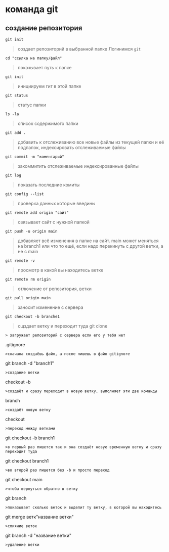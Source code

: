 # команда git
## создание репозитория 
`git init`
>создает репозиторий в выбранной папке
>Логинимся 
`git` 
```
cd "ссылка на папку/файл"
```
>показывает путь к папке
```
git init
```
>инициируем гит в этой папке
```
git status
```
>статус папки
```
ls -la
```
>cписок содержимого папки
```
git add .
```
>добавить к отслеживанию все новые файлы из текущей папки и её подпапок, индексировать отслеживаемые файлы
```
git commit -m "коментарий"
```
>закоммитить отслеживаемые индексированные файлы 
```
git log
```
>показать последние комиты
```
git config --list
```
>проверка данных которые введины 
```
git remote add origin "сайт"
```
>связывает сайт с нужной папкой
```
git push -u origin main
```
>добавляет всё изменения в папке на сайт. main может меняться на branch1 или что то ещё, если надо перекинуть с другой ветки, а не с main
```
git remote -v
```
>просмотр в какой вы находитесь ветке
```
git remote rm origin
```
>отлючение от репозитория, ветки
```
git pull origin main
```
>заносит изменение с сервера
```
git checkout -b branche1
```
>сщздает ветку и переходит туда
git clone
```
> загружает репозиторий с сервера если его у тебя нет
```
.gitignore 
```
>сначала создаёшь файл, а после пишешь в файл gitignore
```
git branch -d "branch1"
```
>создание ветки
```
checkout -b
```
>создаёт и сразу переходит в новую ветку, выполняет эти две команды
```
branch
```
>создаёт новую ветку
```
checkout
```
>переход между ветками
```
git checkout -b branch1
```
>в первый раз пишется так и она создаёт новую временную ветку и сразу переходит туда
```
git checkout branch1
```
>во второй раз пишется без -b и просто переход
```
git checkout main
```
>чтобы вернуться обратно в ветку
```
git branch
```
>показывает сколько веток и выделит ту ветку, в которой вы находитесь
```
git merge ветк"название ветки"
```
>слияние веток
```
git branch -d "название ветки"
```
>удаление ветки
